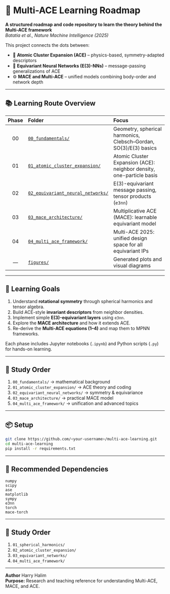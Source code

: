 # 🧠 Multi-ACE Learning Roadmap

**A structured roadmap and code repository to learn the theory behind the Multi-ACE framework**  
*Batatia et al., Nature Machine Intelligence (2025)*

This project connects the dots between:

- 🧩 **Atomic Cluster Expansion (ACE)** – physics-based, symmetry-adapted descriptors  
- 🧠 **Equivariant Neural Networks (E(3)-NNs)** – message-passing generalizations of ACE  
- ⚙️ **MACE and Multi-ACE** – unified models combining body-order and network depth  

---

## 📚 Learning Route Overview

| Phase | Folder | Focus |
|:--:|:--|:--|
| 00 | [`00_fundamentals/`](./00_fundamentals) | Geometry, spherical harmonics, Clebsch–Gordan, SO(3)/E(3) basics |
| 01 | [`01_atomic_cluster_expansion/`](./01_atomic_cluster_expansion) | Atomic Cluster Expansion (ACE): neighbor density, one-particle basis |
| 02 | [`02_equivariant_neural_networks/`](./02_equivariant_neural_networks) | E(3)-equivariant message passing, tensor products (`e3nn`) |
| 03 | [`03_mace_architecture/`](./03_mace_architecture) | Multiplicative ACE (MACE): learnable equivariant model |
| 04 | [`04_multi_ace_framework/`](./04_multi_ace_framework) | Multi-ACE 2025: unified design space for all equivariant IPs |
| — | [`figures/`](./figures) | Generated plots and visual diagrams |

---

## 🧩 Learning Goals

1. Understand **rotational symmetry** through spherical harmonics and tensor algebra.  
2. Build ACE-style **invariant descriptors** from neighbor densities.  
3. Implement simple **E(3)-equivariant layers** using `e3nn`.  
4. Explore the **MACE architecture** and how it extends ACE.  
5. Re-derive the **Multi-ACE equations (1–4)** and map them to MPNN frameworks.  

Each phase includes Jupyter notebooks (`.ipynb`) and Python scripts (`.py`) for hands-on learning.

---

## 🧭 Study Order

1. `00_fundamentals/` → mathematical background  
2. `01_atomic_cluster_expansion/` → ACE theory and coding  
3. `02_equivariant_neural_networks/` → symmetry & equivariance  
4. `03_mace_architecture/` → practical MACE model  
5. `04_multi_ace_framework/` → unification and advanced topics  
---

## 📦 Setup

```bash
git clone https://github.com/<your-username>/multi-ace-learning.git
cd multi-ace-learning
pip install -r requirements.txt
```

---

## 🧩 Recommended Dependencies

```
numpy
scipy
ase
matplotlib
sympy
e3nn
torch
mace-torch
```

---

## 📖 Study Order

1. `01_spherical_harmonics/`
2. `02_atomic_cluster_expansion/`
3. `03_equivariant_networks/`
4. `04_multi_ace_framework/`

---

 **Author** Harry Halim  
**Purpose:** Research and teaching reference for understanding Multi-ACE, MACE, and ACE.
